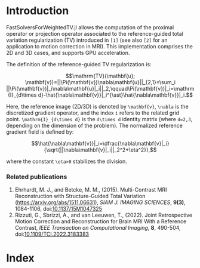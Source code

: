 ```@contents
```


# Introduction

FastSolversForWeightedTV.jl allows the computation of the proximal operator or projection operator associated to the reference-guided total variation regularization (TV) introduced in `[1]` (see also `[2]` for an application to motion correction in MRI). This implementation comprises the 2D and 3D cases, and supports GPU acceleration.

The definition of the reference-guided TV regularization is:
```math
\mathrm{TV}(\mathbf{u}; \mathbf{v})=||\Pi(\mathbf{v})\nabla\mathbf{u}||_{2,1}=\sum_i ||\Pi(\mathbf{v})|_i\nabla\mathbf{u}|_i||_2,\qquad\Pi(\mathbf{v})|_i=\mathrm{I}_{d\times d}-\hat{\nabla\mathbf{v}}|_i^{\ast}\hat{\nabla\mathbf{v}}|_i.
```
Here, the reference image (2D/3D) is denoted by ``\mathbf{v}``, ``\nabla`` is the discretized gradient operator, and the index ``i`` refers to the related grid point. ``\mathrm{I}_{d\times d}`` is the ``d\times d`` identity matrix (where ``d=2,3``, depending on the dimension of the problem). The normalized reference gradient field is defined by:
```math
\hat{\nabla\mathbf{v}}|_i=\dfrac{\nabla\mathbf{v}|_i}{\sqrt{||\nabla\mathbf{v}|_i||_2^2+\eta^2}},
```
where the constant ``\eta>0`` stabilizes the division.

### Related publications

1. Ehrhardt, M. J., and Betcke, M. M., (2015). Multi-Contrast MRI Reconstruction with Structure-Guided Total Variation (https://arxiv.org/abs/1511.06631), _SIAM J. IMAGING SCIENCES_, **9(3)**, 1084-1106, doi:[10.1137/15M1047325](https://doi.org/10.1137/15M1047325)
2. Rizzuti, G., Sbrizzi, A., and van Leeuwen, T., (2022). Joint Retrospective Motion Correction and Reconstruction for Brain MRI With a Reference Contrast, _IEEE Transaction on Computational Imaging_, **8**, 490-504, doi:[10.1109/TCI.2022.3183383](hhtps://doi.org/10.1109/TCI.2022.3183383)


# Index

```@index
```